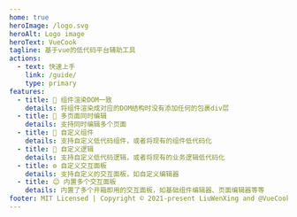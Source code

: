 ```yaml
---
home: true
heroImage: /logo.svg
heroAlt: Logo image
heroText: VueCook
tagline: 基于vue的低代码平台辅助工具
actions:
  - text: 快速上手
    link: /guide/
    type: primary
features:
  - title: 💎 组件渲染DOM一致
    details: 将组件渲染成对应的DOM结构时没有添加任何的包裹div层
  - title: 📝 多页面同时编辑
    details: 支持同时编辑多个页面
  - title: 🧱 自定义组件
    details: 支持自定义低代码组件，或者将现有的组件低代码化
  - title: 🔗 自定义逻辑
    details: 支持自定义低代码逻辑，或者将现有的业务逻辑低代码化
  - title: ⚙️ 自定义交互面板
    details: 支持自定义的交互面板，如自定义编辑器
  - title: 😊 内置多个交互面板
    details: 内置了多个开箱即用的交互面板，如基础组件编辑器、页面编辑器等等
footer: MIT Licensed | Copyright © 2021-present LiuWenXing and @VueCook contributors
---
```



